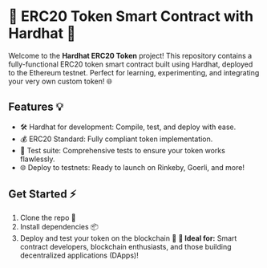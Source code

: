 # 🚀 ERC20 Token Smart Contract with Hardhat 🎯
Welcome to the **Hardhat ERC20 Token** project! This repository contains a fully-functional ERC20 token smart contract built using Hardhat, deployed to the Ethereum testnet. Perfect for learning, experimenting, and integrating your very own custom token! 🌐

## Features 💡
- 🛠️ Hardhat for development: Compile, test, and deploy with ease.
- 💰 ERC20 Standard: Fully compliant token implementation.
- 🧪 Test suite: Comprehensive tests to ensure your token works flawlessly.
- 🌐 Deploy to testnets: Ready to launch on Rinkeby, Goerli, and more!
## Get Started ⚡
1. Clone the repo 🔗
2. Install dependencies 📦
3. Deploy and test your token on the blockchain 🚀
**💼 Ideal for:** Smart contract developers, blockchain enthusiasts, and those building decentralized applications (DApps)!

